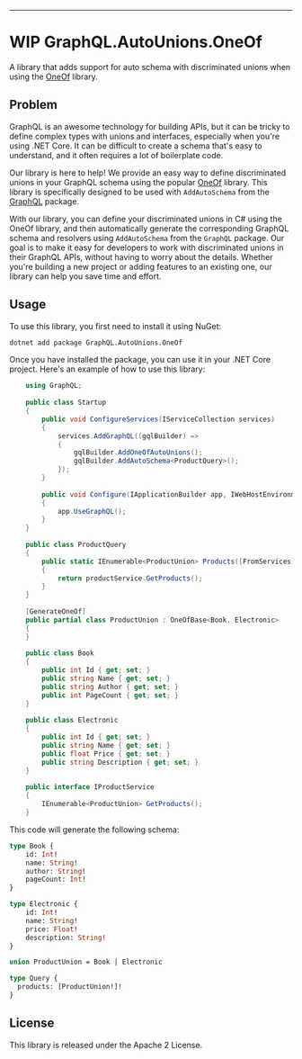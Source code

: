 * * *

WIP GraphQL.AutoUnions.OneOf
========================

A library that adds support for auto schema with discriminated unions when using the [OneOf](https://github.com/mcintyre321/OneOf) library.

Problem
-----

GraphQL is an awesome technology for building APIs, but it can be tricky to define complex types with unions and interfaces, especially when you're using .NET Core. It can be difficult to create a schema that's easy to understand, and it often requires a lot of boilerplate code.

Our library is here to help! We provide an easy way to define discriminated unions in your GraphQL schema using the popular [OneOf](https://github.com/mcintyre321/OneOf) library. This library is specifically designed to be used with `AddAutoSchema` from the [GraphQL](https://github.com/graphql-dotnet/graphql-dotnet) package.

With our library, you can define your discriminated unions in C# using the OneOf library, and then automatically generate the corresponding GraphQL schema and resolvers using `AddAutoSchema` from the `GraphQL` package. Our goal is to make it easy for developers to work with discriminated unions in their GraphQL APIs, without having to worry about the details. Whether you're building a new project or adding features to an existing one, our library can help you save time and effort.

Usage
-----

To use this library, you first need to install it using NuGet:

```bash
dotnet add package GraphQL.AutoUnions.OneOf
```

Once you have installed the package, you can use it in your .NET Core project. Here's an example of how to use this library:

```csharp
    using GraphQL;
    
    public class Startup
    {
        public void ConfigureServices(IServiceCollection services)
        {
            services.AddGraphQL((gqlBuilder) =>
            {
                gqlBuilder.AddOneOfAutoUnions();
                gqlBuilder.AddAutoSchema<ProductQuery>();
            });
        }
    
        public void Configure(IApplicationBuilder app, IWebHostEnvironment env)
        {
            app.UseGraphQL();
        }
    }
    
    public class ProductQuery
    {
        public static IEnumerable<ProductUnion> Products([FromServices] IProductService productService)
        {
            return productService.GetProducts();
        }
    }
    
    [GenerateOneOf]
    public partial class ProductUnion : OneOfBase<Book, Electronic>
    {
    }
    
    public class Book
    {
        public int Id { get; set; }
        public string Name { get; set; }
        public string Author { get; set; }
        public int PageCount { get; set; }
    }
    
    public class Electronic
    {
        public int Id { get; set; }
        public string Name { get; set; }
        public float Price { get; set; }
        public string Description { get; set; }
    }
    
    public interface IProductService
    {
        IEnumerable<ProductUnion> GetProducts();
    }
```
This code will generate the following schema:

```graphql
type Book {
    id: Int!
    name: String!
    author: String!
    pageCount: Int!
}

type Electronic {
    id: Int!
    name: String!
    price: Float!
    description: String!
}

union ProductUnion = Book | Electronic

type Query {
  products: [ProductUnion!]!
}
```

License
-------

This library is released under the Apache 2 License.